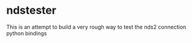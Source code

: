 # ndstester
This is an attempt to build a very rough way to test the nds2 connection python bindings
